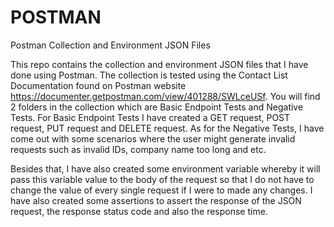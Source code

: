 # POSTMAN
Postman Collection and Environment JSON Files

This repo contains the collection and environment JSON files that I have done using Postman. The collection is tested using the Contact List Documentation found on Postman website https://documenter.getpostman.com/view/401288/SWLceUSf. You will find 2 folders in the collection which are Basic Endpoint Tests and Negative Tests. For Basic Endpoint Tests I have created a GET request, POST request, PUT request and DELETE request. As for the Negative Tests, I have come out with some scenarios where the user might generate invalid requests such as invalid IDs, company name too long and etc.

Besides that, I have also created some environment variable whereby it will pass this variable value to the body of the request so that I do not have to change the value of every single request if I were to made any changes. I have also created some assertions to assert the response of the JSON request, the response status code and also the response time.
